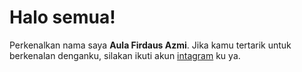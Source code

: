# Halo semua! 

Perkenalkan nama saya **Aula Firdaus Azmi**.
Jika kamu tertarik untuk berkenalan denganku, silakan ikuti akun [intagram](https://www.instagram.com/aula_firdaus/) ku ya.

